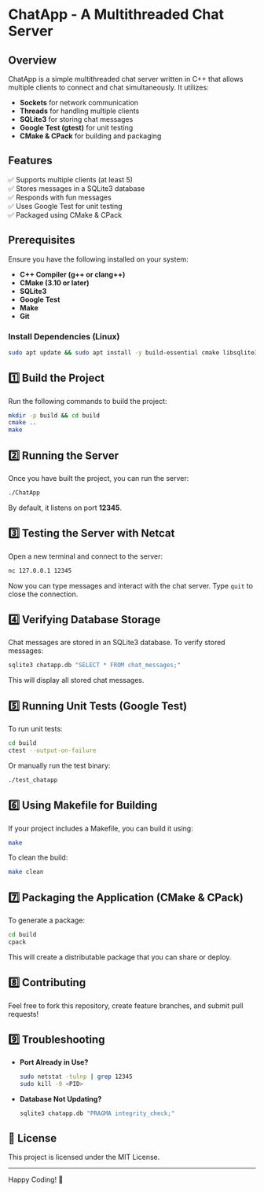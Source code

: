 # ChatApp - A Multithreaded Chat Server

## Overview
ChatApp is a simple multithreaded chat server written in C++ that allows multiple clients to connect and chat simultaneously. It utilizes:
- **Sockets** for network communication
- **Threads** for handling multiple clients
- **SQLite3** for storing chat messages
- **Google Test (gtest)** for unit testing
- **CMake & CPack** for building and packaging

## Features
✅ Supports multiple clients (at least 5)  
✅ Stores messages in a SQLite3 database  
✅ Responds with fun messages  
✅ Uses Google Test for unit testing  
✅ Packaged using CMake & CPack  

## Prerequisites
Ensure you have the following installed on your system:
- **C++ Compiler (g++ or clang++)**
- **CMake (3.10 or later)**
- **SQLite3**
- **Google Test**
- **Make**
- **Git**

### Install Dependencies (Linux)
```bash
sudo apt update && sudo apt install -y build-essential cmake libsqlite3-dev libgtest-dev
```

## 1️⃣ Build the Project

Run the following commands to build the project:
```bash
mkdir -p build && cd build
cmake ..
make
```

## 2️⃣ Running the Server
Once you have built the project, you can run the server:
```bash
./ChatApp
```
By default, it listens on port **12345**.

## 3️⃣ Testing the Server with Netcat
Open a new terminal and connect to the server:
```bash
nc 127.0.0.1 12345
```
Now you can type messages and interact with the chat server. Type `quit` to close the connection.

## 4️⃣ Verifying Database Storage
Chat messages are stored in an SQLite3 database. To verify stored messages:
```bash
sqlite3 chatapp.db "SELECT * FROM chat_messages;"
```
This will display all stored chat messages.

## 5️⃣ Running Unit Tests (Google Test)
To run unit tests:
```bash
cd build
ctest --output-on-failure
```
Or manually run the test binary:
```bash
./test_chatapp
```

## 6️⃣ Using Makefile for Building
If your project includes a Makefile, you can build it using:
```bash
make
```
To clean the build:
```bash
make clean
```

## 7️⃣ Packaging the Application (CMake & CPack)
To generate a package:
```bash
cd build
cpack
```
This will create a distributable package that you can share or deploy.

## 8️⃣ Contributing
Feel free to fork this repository, create feature branches, and submit pull requests!

## 9️⃣ Troubleshooting
- **Port Already in Use?**
  ```bash
  sudo netstat -tulnp | grep 12345
  sudo kill -9 <PID>
  ```
- **Database Not Updating?**
  ```bash
  sqlite3 chatapp.db "PRAGMA integrity_check;"
  ```

## 📜 License
This project is licensed under the MIT License.

---
Happy Coding! 🚀

